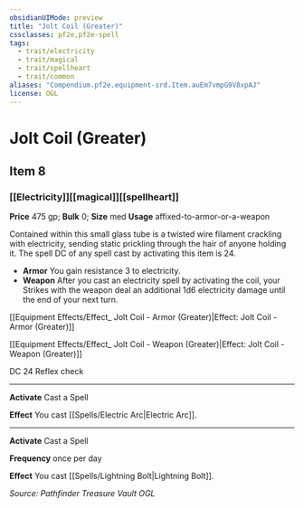 ```yaml
---
obsidianUIMode: preview
title: "Jolt Coil (Greater)"
cssclasses: pf2e,pf2e-spell
tags:
  - trait/electricity
  - trait/magical
  - trait/spellheart
  - trait/common
aliases: "Compendium.pf2e.equipment-srd.Item.auEm7vmpG9V8xpAJ"
license: OGL
---
```

# Jolt Coil (Greater)
## Item 8
### [[Electricity]][[magical]][[spellheart]]


**Price** 475 gp; 
**Bulk** 0; **Size** med
**Usage** affixed-to-armor-or-a-weapon

Contained within this small glass tube is a twisted wire filament crackling with electricity, sending static prickling through the hair of anyone holding it. The spell DC of any spell cast by activating this item is 24.

*   **Armor** You gain resistance 3 to electricity.
*   **Weapon** After you cast an electricity spell by activating the coil, your Strikes with the weapon deal an additional 1d6 electricity damage until the end of your next turn.

[[Equipment Effects/Effect_ Jolt Coil - Armor (Greater)|Effect: Jolt Coil - Armor (Greater)]]

[[Equipment Effects/Effect_ Jolt Coil - Weapon (Greater)|Effect: Jolt Coil - Weapon (Greater)]]

DC 24 Reflex check

* * *

**Activate** Cast a Spell

**Effect** You cast [[Spells/Electric Arc|Electric Arc]].

* * *

**Activate** Cast a Spell

**Frequency** once per day

**Effect** You cast [[Spells/Lightning Bolt|Lightning Bolt]].

*Source: Pathfinder Treasure Vault*
*OGL*